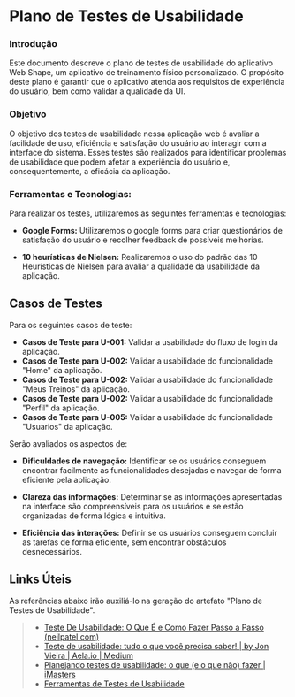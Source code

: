 # Plano de Testes de Usabilidade

### Introdução

Este documento descreve o plano de testes de usabilidade do aplicativo Web Shape, um aplicativo de treinamento físico personalizado. O propósito deste plano é garantir que o aplicativo atenda aos requisitos de experiência do usuário, bem como validar a qualidade da UI.

### Objetivo

O objetivo dos testes de usabilidade nessa aplicação web é avaliar a facilidade de uso, eficiência e satisfação do usuário ao interagir com a interface do sistema. Esses testes são realizados para identificar problemas de usabilidade que podem afetar a experiência do usuário e, consequentemente, a eficácia da aplicação.

### Ferramentas e Tecnologias:

Para realizar os testes, utilizaremos as seguintes ferramentas e tecnologias:

- **Google Forms:** Utilizaremos o google forms para criar questionários de satisfação do usuário e recolher feedback de possíveis melhorias.
  
- **10 heurísticas de Nielsen:** Realizaremos o uso do padrão das 10 Heurísticas de Nielsen para avaliar a qualidade da usabilidade da aplicação.

## Casos de Testes
Para os seguintes casos de teste:
- **Casos de Teste para U-001:** Validar a usabilidade do fluxo de login da aplicação.
- **Casos de Teste para U-002:** Validar a usabilidade do funcionalidade "Home" da aplicação.
- **Casos de Teste para U-002:** Validar a usabilidade do funcionalidade "Meus Treinos" da aplicação.
- **Casos de Teste para U-002:** Validar a usabilidade do funcionalidade "Perfil" da aplicação.
- **Casos de Teste para U-005:** Validar a usabilidade do funcionalidade "Usuarios" da aplicação.
 
Serão avaliados os aspectos de:

- **Dificuldades de navegação:** Identificar se os usuários conseguem encontrar facilmente as funcionalidades desejadas e navegar de forma eficiente pela aplicação.

- **Clareza das informações:** Determinar se as informações apresentadas na interface são compreensíveis para os usuários e se estão organizadas de forma lógica e intuitiva.

- **Eficiência das interações:** Definir se os usuários conseguem concluir as tarefas de forma eficiente, sem encontrar obstáculos desnecessários.

## Links Úteis

As referências abaixo irão auxiliá-lo na geração do artefato "Plano de Testes de Usabilidade".

> - [Teste De Usabilidade: O Que É e Como Fazer Passo a Passo (neilpatel.com)](https://neilpatel.com/br/blog/teste-de-usabilidade/)
> - [Teste de usabilidade: tudo o que você precisa saber! | by Jon Vieira | Aela.io | Medium](https://medium.com/aela/teste-de-usabilidade-o-que-voc%C3%AA-precisa-saber-39a36343d9a6/)
> - [Planejando testes de usabilidade: o que (e o que não) fazer | iMasters](https://imasters.com.br/design-ux/planejando-testes-de-usabilidade-o-que-e-o-que-nao-fazer/)
> - [Ferramentas de Testes de Usabilidade](https://www.usability.gov/how-to-and-tools/resources/templates.html)
